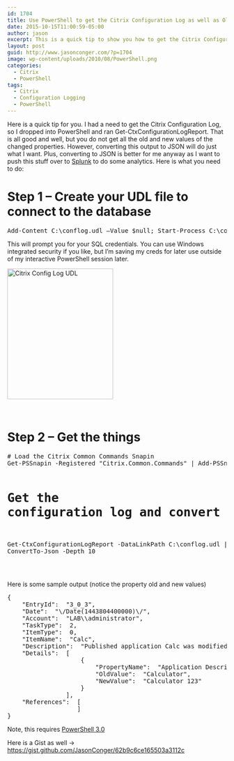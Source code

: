 ```yaml
---
id: 1704
title: Use PowerShell to get the Citrix Configuration Log as well as Old and New Property Values
date: 2015-10-15T11:00:59-05:00
author: jason
excerpt: This is a quick tip to show you how to get the Citrix Configuration Log, plus all the old and new property values, and convert this all to JSON.
layout: post
guid: http://www.jasonconger.com/?p=1704
image: wp-content/uploads/2010/08/PowerShell.png
categories:
  - Citrix
  - PowerShell
tags:
  - Citrix
  - Configuration Logging
  - PowerShell
---
```

Here is a quick tip for you. I had a need to get the Citrix Configuration Log, so I dropped into PowerShell and ran Get-CtxConfigurationLogReport. That is all good and well, but you do not get all the old and new values of the changed properties. However, converting this output to JSON will do just what I want. Plus, converting to JSON is better for me anyway as I want to push this stuff over to <a href="http://www.jasonconger.com/post/tag/splunk/" target="_blank">Splunk</a> to do some analytics. Here is what you need to do:
<h1>Step 1 – Create your UDL file to connect to the database</h1>
<pre class="brush: PowerShell;">Add-Content C:\conflog.udl –Value $null; Start-Process C:\conflog.udl</pre>
This will prompt you for your SQL credentials. You can use Windows integrated security if you like, but I’m saving my creds for later use outside of my interactive PowerShell session later.

<a href="http://www.jasonconger.com/wp-content/uploads/2015/10/Citrix-Config-Log-UDL.png"><img class="aligncenter size-medium wp-image-1706" src="http://www.jasonconger.com/wp-content/uploads/2015/10/Citrix-Config-Log-UDL-243x300.png" alt="Citrix Config Log UDL" width="243" height="300" /></a>

&nbsp;
<h1>Step 2 – Get the things</h1>
<pre class="brush: PowerShell;"># Load the Citrix Common Commands Snapin
Get-PSSnapin -Registered "Citrix.Common.Commands" | Add-PSSnapin

# Get the configuration log and convert to JSON
Get-CtxConfigurationLogReport -DataLinkPath C:\conflog.udl | ConvertTo-Json -Depth 10</pre>
&nbsp;

Here is some sample output (notice the property old and new values)
<pre class="brush: PowerShell;">{
    "EntryId":  "3_0_3",
    "Date":  "\/Date(1443804400000)\/",
    "Account":  "LAB\\administrator",
    "TaskType":  2,
    "ItemType":  0,
    "ItemName":  "Calc",
    "Description":  "Published application Calc was modified.",
    "Details":  [
                    {
                        "PropertyName":  "Application Description",
                        "OldValue":  "Calculator",
                        "NewValue":  "Calculator 123"
                    }
                ],
    "References":  [
                   ]
}</pre>
Note, this requires <a href="http://www.microsoft.com/en-us/download/details.aspx?id=34595" target="_blank">PowerShell 3.0</a>

Here is a Gist as well -&gt; <a href="https://gist.github.com/JasonConger/62b9c6ce165503a3112c" target="_blank">https://gist.github.com/JasonConger/62b9c6ce165503a3112c</a>

&nbsp;